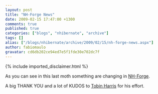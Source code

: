 ```yaml
---
layout: post
title: "NH-Forge News"
date: 2009-02-15 17:47:00 +1300
comments: true
published: true
categories: ["blogs", "nhibernate", "archive"]
tags: []
alias: ["/blogs/nhibernate/archive/2009/02/15/nh-forge-news.aspx"]
author: fabiomaulo
gravatar: cd6db202ce94ed7e5f1fde30e702dc7f
---
```

{% include imported_disclaimer.html %}
<p>As you can see in this last moth something are changing in <a href="/">NH-Forge</a>.</p>
<p>A big THANK YOU and a lot of KUDOS to <a href="http://www.tobinharris.com/">Tobin Harris</a> for his effort.</p>
